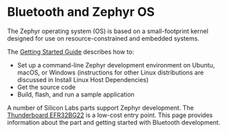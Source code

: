# Bluetooth and Zephyr OS

The Zephyr operating system (OS) is based on a small-footprint kernel designed for use on resource-constrained and embedded systems.

The [Getting Started Guide](https://docs.zephyrproject.org/latest/develop/getting_started/index.html) describes how to:

- Set up a command-line Zephyr development environment on Ubuntu, macOS, or Windows (instructions for other Linux distributions are discussed in Install Linux Host Dependencies)
- Get the source code
- Build, flash, and run a sample application

A number of Silicon Labs parts support Zephyr development. The [Thunderboard EFR32BG22](https://docs.zephyrproject.org/latest/boards/silabs/dev_kits/sltb010a/doc/index.html) is a low-cost entry point. This page provides information about the part and getting started with Bluetooth development.
